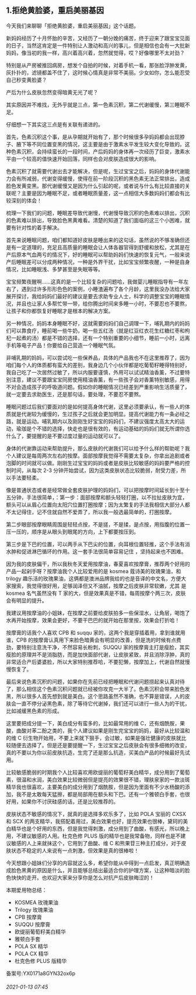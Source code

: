 ## 1.拒绝黄脸婆，重启美丽基因
今天我们来聊聊「拒绝黄脸婆，重启美丽基因」这个话题。


新妈妈经历了十月怀胎的辛苦，又经历了一朝分娩的痛苦，终于迎来了跟宝宝见面的日子，当然这肯定是一件特别让人激动和高兴的事儿，但是相信也会有一大批新妈妈，像当初的我一样，高兴着高兴着，忽然就觉得，哎？好像哪里不太对劲？


特别是从产房被推回病房，想发个自拍的时候，对着手机一看，那张脸浮肿发黄，灰扑扑的，滤镜都盖不住了，这时候心情真是非常不美丽。少女如你，怎么能忍受自己秒变黄脸婆？


产后为什么皮肤忽然变得暗黄无光了呢？


其实原因并不难找，无外乎就是三点，第一色素沉积，第二代谢缓慢，第三睡眠不足。


仔细想一下其实这三点是有关联有递进的。


首先，色素沉积这个事，是从孕期就开始有了，那个时候很多孕妈妈都会出现脖子、腋下等不同位置变黑的情况，这主要是由于激素水平发生较大变化导致的。这种色素沉积，会持续蛮长的一段时间，产后妈妈的身体再一次经历了巨变，激素水平由一个较高的值快速开始回落，同样也会对皮肤造成很大的影响。


色素沉积了就需要代谢出去才能解决，但是呢，生过宝宝之后，妈妈的身体代谢能力会有所减弱，代谢变得缓慢，使得在前一阶段沉积的黑色素无法正常排出，造成脸色发黄变黑。那代谢缓慢又是因为什么引起的呢，或者说与什么有比较直接的关联呢？主要是因为睡眠不足，或者睡眠质量差，这一点相信大多数妈妈们都会有比较深刻的体会！


梳理一下我们的问题，睡眠差导致代谢慢，代谢慢导致沉积的色素难以排出，沉积的色素难以排出，导致脸色黑黄难看。清楚的知道了我们面临的这三个小困难，就要有针对性的着手解决。


首先来说睡眠问题，咱们都知道好皮肤是睡出来的这句话，虽然说的不够准确但还是有一定道理的，充足且高质量的睡眠会让人体各器官得到舒缓和放松，尤其是在产后原本气血两亏的情况下，好的睡眠可以帮助妈妈们快速的恢复元气，一般来说产后睡眠差可以分成两种情况，一种是外界干扰，比如宝宝频繁夜醒，一种是自身情况，比如睡眠浅、多梦甚至是失眠等等。


宝宝频繁夜醒啊……这真的是一个比较复杂的问题哈，我做婴儿睡眠指导有一年左右了，遇到过许多形形色色的案例，小睡渣遍布了各个月龄，这里我没办法给大家展开探讨，我给妈妈们最好的建议是要去求助专业人士，科学的调整宝宝的睡眠情况，并且也让家人多帮忙带一带，给你腾出时间来多睡一小时，不要忍也不要熬，让孩子和你都恢复好睡眠才是根本的解决方案。


另一种情况，妈妈本身睡眠不好，这就需要妈妈们自己调理一下，哺乳期内的妈妈们可以靠食疗，睡前喝一些牛奶，喝一些五红汤（就是红豆红衣花生红糖红枣和枸杞一起煮的汤）都是不错的选择，还有一个特别重要的小细节，睡前一小时，远离手机等电子产品！你要给自己营造一个睡眠气氛。


非哺乳期的妈妈，可以尝试吃一些保养品，具体的产品我也不在这里推荐了，因为咱们每个人的体质都有蛮大的差别，我身边几个小伙伴都是吃葡萄籽睡得特别好，我自己吃了一次居然过敏了，所以内服要谨慎，外用可以试试精油香薰，不过要特别注意，建议不要跟宝宝同房使用精油香薰，有一些孩子会对香薰特别敏感，用得不对会造成孩子的呼吸道问题。假如你的睡眠情况已经差到严重影响生活质量了，就一定要去求助医生，还是那句话，要处理，不要忍不要熬。


睡眠问题过后我们要面对的是如何提高身体代谢，这里必须要承认，有一些人的体质就是代谢较为缓慢的，生过孩子之后就会更加明显。提高代谢能力有一条必经之路，就是运动。哺乳期内以及刚刚生好宝宝的妈妈们，不建议强度太高太大的运动，瑜珈是个不错的选择，快走也是很有效的，有运动基础的妈妈们就无所谓你选什么了，要提醒的是不要过度过量的运动就可以了。


身体的代谢靠运动来帮助提升，那么皮肤的代谢我们可以给予什么样的帮助呢？我个人建议是每周两次左右的按摩。面部按摩我觉得不需要太复杂，你拿出追剧或者泡脚的时间就可以做。刚刚生过宝宝的妈妈或者是皮肤比较敏感的妈妈要严格的控制时间，从每次 2-3 分钟开始尝试，因为这类皮肤状态比较脆弱，耐受力差，所以手法要轻柔。


像是普通状态或者是经常做全套皮肤护理的妈妈们，可以把按摩时间延长到十至十五分钟，手法很简单，：第一步：面部按摩和额头轻轻打圈，以不拉扯皮肤为宜，额头可以从眉心位置向太阳穴位置打圈按摩；因为太繁复的手法我相信大部分人都不太记得住，记不住就自然不爱弄了，所以我一般选最简单的，打圈按摩。


第二步眼部按摩眼睛周围是轻轻点按，不是搓，不是揉，是点按，用指腹的位置一压一压的，顺序是从眼头到眼尾的方向，上下都要按压到。


第三步是下巴的位置，可以两手从下巴尖的位置，向耳根位置轻推，这个手法有消水肿和促进淋巴循环的作用。这一套手法很简单容易记住 ，坚持起来也不困难。


因为我的皮肤偏干，所以我秋冬天爱用按摩油，春夏喜欢按摩膏，推荐两个好用的产品一起剁手呀？按摩油我个人比较爱用的是 kosmea 蔻诗美的玫瑰果油，和 trilogy 趣乐活的玫瑰果油，这俩都是澳洲品牌我给的也是音译的中文名，方便大家搜索，我觉得很好用，足够润泽但又不油腻，按摩之后皮肤非常软嫩，尤其 是 kosmea 名气虽然没有 T 家的大，但是效果真是不错，每周按摩个两三次，皮肤会有明显的提升。


我建议用按摩油的小姐妹，在按摩之前要给皮肤拍多一些保湿水，让角层，喝饱了水再开始按摩，效果会更好，不要干巴巴的就开始在那里按，效果会打折哈！


按摩膏的话我个人喜欢 CPB 和 suqqu 家的，这两个我是穿插着用，拿到谁就用谁，CPB 的按摩膏认真用下来脸色暗黄会有明显的改善，但是洗的时候有点费劲，要特别注意洗干净，不然容易长粉刺，SUQQU 家的按摩膏主打是瘦脸，其实瘦脸的原理并不是消脂肪，而是加快面部代谢，让皮肤紧致，并且消除浮肿，真的非常适合产后婆婆脸，所以大家特别推荐哈，不要犯懒，按摩加上，代谢自然就慢慢恢复了。


最后来说色素沉积的问题，如果你在先前已经把睡眠和代谢问题捞起来认真对待了，那么相信这个色素沉积问题就已经被你攻克一大半了。色素沉积会带来脸色发黑，所以很多人首先想到就是美白。这个思路虽然不准确，也不算是错误，人的皮肤会一直不停分泌黑色素，除了等待它代谢掉，我们还可以进行一些人为的干扰，比如减缓黑色素的形成。


这里要把成分提一下，美白成分有蛮多的，比如最常用的维 C，还有烟酰胺，果酸，曲酸对苯二酚之类的，我个人建议如果是刚生完宝宝的妈妈，最好从比较温和的维 C 衍生物开始用，不要上来就下狠手，会过敏，如果是强壮健康的皮肤就比较随便去选择了。但是还是要提醒一下，生过宝宝之后皮肤会有很多细微的改变，真的不要以为你以前皮肤抗造，生完了还是那么抗造，买美白产品的时候最好先试用。


比较敏感脆弱的时期我个人比较喜欢用欧缇丽的葡萄籽美白精华，成分用到了葡萄素，很温和水润，美白效果比较微弱但是提亮的效果很不错，理肤泉家的一款淡斑精华我也很喜欢，主要美白的成分用到了烟酰胺，但是因为里面有不少水杨酸的添加，我不是太敢每天猛擦，都是局部用在额头和下巴。还有一个雅顿白手套，也很好用，如果你不讨厌硅感的话，还是比较推荐的。


皮肤状态不敏感的情况下，就真的是选择多欢乐多了，比如 POLA 宝丽的 CXSX 和 SCX 的两支精华，我搭配着用过，美白效果也好，提亮效果也很棒，黛珂的美白精华也是个好用的东西，但是我觉得刺激，成分用到了曲酸，有感光，所以晚上用，不建议敏感的人用。杜克色修 PLUS 版的精华也是我常备物，同样也是不建议敏感的人上来就抹这个，它用到了曲酸、维 C 和熊果苷三种主打成分，对于皮肤状态不稳定的人来说有一点刺激，但效果是真的很棒啦！


今天想跟小姐妹们分享的内容就这么多，希望你能从中得到一点启发，真正明确造成脸色黑黄的原因是什么，并且能够总结出最适合你的护理方案，让这种暗淡的脸色快快的走开。也欢迎大家来分享你是怎么对抗产后皮肤晦涩的！


本期爱用物总结：


* KOSMEA 玫瑰果油
* Trilogy 玫瑰果油
* CPB 按摩膏
* SUQQU 按摩膏
* 欧缇丽葡萄籽美白精华
* 雅顿白手套
* POLA SX 精华
* POLA CX 精华
* 杜克色修 PLUS 版精华

备案号:YX0171a8GYN32ox6p


###### 2021-01-13 07:45
